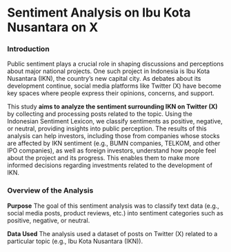 # Sentiment Analysis on Ibu Kota Nusantara on X
### Introduction
Public sentiment plays a crucial role in shaping discussions and perceptions about major national projects. One such project in Indonesia is Ibu Kota Nusantara (IKN), the country’s new capital city. As debates about its development continue, social media platforms like Twitter (X) have become key spaces where people express their opinions, concerns, and support.

This study **aims to analyze the sentiment surrounding IKN on Twitter (X)** by collecting and processing posts related to the topic. Using the Indonesian Sentiment Lexicon, we classify sentiments as positive, negative, or neutral, providing insights into public perception. The results of this analysis can help investors, including those from companies whose stocks are affected by IKN sentiment (e.g., BUMN companies, TELKOM, and other IPO companies), as well as foreign investors, understand how people feel about the project and its progress. This enables them to make more informed decisions regarding investments related to the development of IKN.

### Overview of the Analysis
**Purpose**
The goal of this sentiment analysis was to classify text data (e.g., social media posts, product reviews, etc.) into sentiment categories such as positive, negative, or neutral.

**Data Used**
The analysis used a dataset of posts on Twitter (X) related to a particular topic (e.g., Ibu Kota Nusantara (IKN)).
